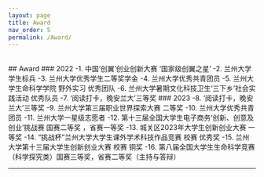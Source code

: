 ```yaml
---
layout: page
title: Award
nav_order: 5
permalink: /Award/
---
```

<br/>
## Award 
### 2022 
-1. 中国‘创翼’创业创新大赛 ‘国家级创翼之星’
-2. 兰州大学学生标兵
-3. 兰州大学优秀学生二等奖学金
-4. 兰州大学优秀共青团员
-5. 兰州大学生命科学学院 野外实习 优秀团队 
-6. 兰州大学暑期文化科技卫生‘三下乡’社会实践活动 优秀队员
-7. ‘阅读打卡，晚安兰大’三等奖
### 2023
-8.  ‘阅读打卡，晚安兰大’三等奖
-9.  兰州大学第三届职业世界探索大赛 二等奖
-10. 兰州大学优秀共青团员
-11. 兰州大学一星级志愿者
-12. 第十三届全国大学生电子商务‘创新、创意及创业’挑战赛 国赛二等奖 ，省赛一等奖
-13. 城关区2023年大学生创新创业大赛 一等奖
-14. “挑战杯”兰州大学大学生课外学术科技作品竞赛 校赛 优秀奖
-15. 兰州大学第十三届大学生创新创业大赛 校赛 铜奖
-16. 第八届全国大学生生命科学竞赛（科学探究类）国赛三等奖，省赛二等奖（主持与答辩）

-----
